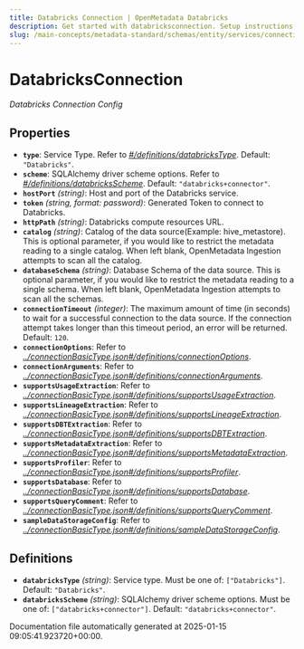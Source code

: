 ```yaml
---
title: Databricks Connection | OpenMetadata Databricks
description: Get started with databricksconnection. Setup instructions, features, and configuration details inside.
slug: /main-concepts/metadata-standard/schemas/entity/services/connections/database/databricksconnection
---
```


# DatabricksConnection

*Databricks Connection Config*

## Properties

- **`type`**: Service Type. Refer to *[#/definitions/databricksType](#definitions/databricksType)*. Default: `"Databricks"`.
- **`scheme`**: SQLAlchemy driver scheme options. Refer to *[#/definitions/databricksScheme](#definitions/databricksScheme)*. Default: `"databricks+connector"`.
- **`hostPort`** *(string)*: Host and port of the Databricks service.
- **`token`** *(string, format: password)*: Generated Token to connect to Databricks.
- **`httpPath`** *(string)*: Databricks compute resources URL.
- **`catalog`** *(string)*: Catalog of the data source(Example: hive_metastore). This is optional parameter, if you would like to restrict the metadata reading to a single catalog. When left blank, OpenMetadata Ingestion attempts to scan all the catalog.
- **`databaseSchema`** *(string)*: Database Schema of the data source. This is optional parameter, if you would like to restrict the metadata reading to a single schema. When left blank, OpenMetadata Ingestion attempts to scan all the schemas.
- **`connectionTimeout`** *(integer)*: The maximum amount of time (in seconds) to wait for a successful connection to the data source. If the connection attempt takes longer than this timeout period, an error will be returned. Default: `120`.
- **`connectionOptions`**: Refer to *[../connectionBasicType.json#/definitions/connectionOptions](#/connectionBasicType.json#/definitions/connectionOptions)*.
- **`connectionArguments`**: Refer to *[../connectionBasicType.json#/definitions/connectionArguments](#/connectionBasicType.json#/definitions/connectionArguments)*.
- **`supportsUsageExtraction`**: Refer to *[../connectionBasicType.json#/definitions/supportsUsageExtraction](#/connectionBasicType.json#/definitions/supportsUsageExtraction)*.
- **`supportsLineageExtraction`**: Refer to *[../connectionBasicType.json#/definitions/supportsLineageExtraction](#/connectionBasicType.json#/definitions/supportsLineageExtraction)*.
- **`supportsDBTExtraction`**: Refer to *[../connectionBasicType.json#/definitions/supportsDBTExtraction](#/connectionBasicType.json#/definitions/supportsDBTExtraction)*.
- **`supportsMetadataExtraction`**: Refer to *[../connectionBasicType.json#/definitions/supportsMetadataExtraction](#/connectionBasicType.json#/definitions/supportsMetadataExtraction)*.
- **`supportsProfiler`**: Refer to *[../connectionBasicType.json#/definitions/supportsProfiler](#/connectionBasicType.json#/definitions/supportsProfiler)*.
- **`supportsDatabase`**: Refer to *[../connectionBasicType.json#/definitions/supportsDatabase](#/connectionBasicType.json#/definitions/supportsDatabase)*.
- **`supportsQueryComment`**: Refer to *[../connectionBasicType.json#/definitions/supportsQueryComment](#/connectionBasicType.json#/definitions/supportsQueryComment)*.
- **`sampleDataStorageConfig`**: Refer to *[../connectionBasicType.json#/definitions/sampleDataStorageConfig](#/connectionBasicType.json#/definitions/sampleDataStorageConfig)*.
## Definitions

- **`databricksType`** *(string)*: Service type. Must be one of: `["Databricks"]`. Default: `"Databricks"`.
- **`databricksScheme`** *(string)*: SQLAlchemy driver scheme options. Must be one of: `["databricks+connector"]`. Default: `"databricks+connector"`.


Documentation file automatically generated at 2025-01-15 09:05:41.923720+00:00.
